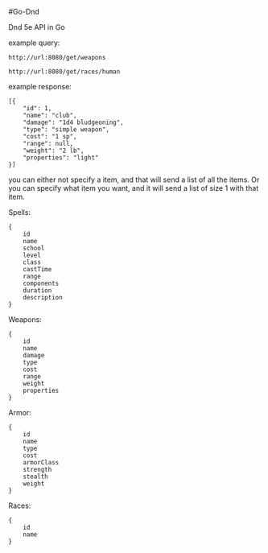 #Go-Dnd

Dnd 5e API in Go

example query:

    http://url:8080/get/weapons
    
    http://url:8080/get/races/human
    
example response:

    [{
        "id": 1,
        "name": "club",
        "damage": "1d4 bludgeoning",
        "type": "simple weapon",
        "cost": "1 sp",
        "range": null,
        "weight": "2 lb",
        "properties": "light"
    }]

you can either not specify a item, and that will send a list of all the items.
Or you can specify what item you want, and it will send a list of size 1 with that item.

Spells:

    {
        id
        name
        school
        level
        class
        castTime
        range
        components
        duration
        description
    }
    
Weapons:

    {
        id
        name
        damage
        type
        cost
        range
        weight
        properties
    }
    
Armor:
    
    {
    	id
    	name
    	type
    	cost
    	armorClass
    	strength
    	stealth
    	weight
    }
    
Races:
    
    {
    	id
    	name
    }
